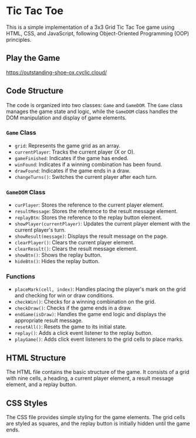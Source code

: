 # Tic Tac Toe 
This is a simple implementation of a 3x3 Grid Tic Tac Toe game using HTML, CSS, and JavaScript, following Object-Oriented Programming (OOP) principles.

## Play the Game
https://outstanding-shoe-ox.cyclic.cloud/

## Code Structure
The code is organized into two classes: `Game` and `GameDOM`. The `Game` class manages the game state and logic, while the `GameDOM` class handles the DOM manipulation and display of game elements.

### `Game` Class

- `grid`: Represents the game grid as an array.
- `currentPlayer`: Tracks the current player (X or O).
- `gameFinished`: Indicates if the game has ended.
- `winFound`: Indicates if a winning combination has been found.
- `drawFound`: Indicates if the game ends in a draw.
- `changeTurns()`: Switches the current player after each turn.

### `GameDOM` Class

- `curPlayer`: Stores the reference to the current player element.
- `resultMessage`: Stores the reference to the result message element.
- `replayBtn`: Stores the reference to the replay button element.
- `showPlayer(currentPlayer)`: Updates the current player element with the current player's turn.
- `showResult(message)`: Displays the result message on the page.
- `clearPlayer()`: Clears the current player element.
- `clearResult()`: Clears the result message element.
- `showBtn()`: Shows the replay button.
- `hideBtn()`: Hides the replay button.

### Functions

- `placeMark(cell, index)`: Handles placing the player's mark on the grid and checking for win or draw conditions.
- `checkWin()`: Checks for a winning combination on the grid.
- `checkDraw()`: Checks if the game ends in a draw.
- `endGame(isDraw)`: Handles the game end logic and displays the appropriate result message.
- `resetAll()`: Resets the game to its initial state.
- `replay()`: Adds a click event listener to the replay button.
- `playGame()`: Adds click event listeners to the grid cells to place marks.

## HTML Structure

The HTML file contains the basic structure of the game. It consists of a grid with nine cells, a heading, a current player element, a result message element, and a replay button.

## CSS Styles

The CSS file provides simple styling for the game elements. The grid cells are styled as squares, and the replay button is initially hidden until the game ends.
